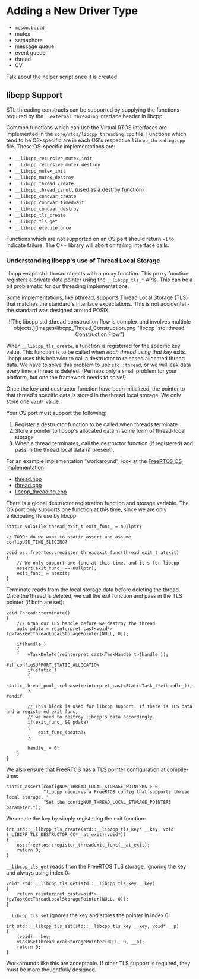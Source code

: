 # Adding a New Driver Type

* `meson.build`
* mutex
* semaphore
* message queue
* event queue
* thread
* CV


Talk about the helper script once it is created

## libcpp Support

STL threading constructs can be supported by supplying the functions required by the `__external_threading` interface header in libcpp. 

Common functions which can use the Virtual RTOS interfaces are implemented in the `core/rtos/libcpp_threading.cpp` file. Functions which tend to be OS-specific are in each OS's respective `libcpp_threading.cpp` file. These OS-specific implementations are:

* `__libcpp_recursive_mutex_init`
* `__libcpp_recursive_mutex_destroy`
* `__libcpp_mutex_init`
* `__libcpp_mutex_destroy`
* `__libcpp_thread_create`
* `__libcpp_thread_isnull` (used as a destroy function)
* `__libcpp_condvar_create`
* `__libcpp_condvar_timedwait`
* `__libcpp_condvar_destroy`
* `__libcpp_tls_create`
* `__libcpp_tls_get`
* `__libcpp_execute_once`

Functions which are not supported on an OS port should return `-1` to indicate failure. The C++ library will abort on failing interface calls.

### Understanding libcpp's use of Thread Local Storage

libcpp wraps std::thread objects with a proxy function. This proxy function registers a private data pointer using the `__libcpp_tls_*` APIs. This can be a bit problematic for our threading implementations.

Some implementations, like pthread, supports Thread Local Storage (TLS) that matches the standard's interface expectations. This is not accidental - the standard was designed around POSIX.

<center>
![The libcpp std::thread construction flow is complex and involves multiple objects.](images/libcpp_Thread_Construction.png "libcpp `std::thread` Construction Flow")
</center>

When `__libcpp_tls_create`, a function is registered for the specific key value. This function is to be called when *each thread using that key* exits. libcpp uses this behavior to call a destructor to released allocated thread data. We have to solve this problem to use `std::thread`, or we will leak data every time a thread is deleted. (Perhaps only a small problem for your platform, but one the framework needs to solve!)

Once the key and destructor function have been initialized, the pointer to that thread's specific data is stored in the thread local storage. We only store one `void*` value.

Your OS port must support the following:

1. Register a destructor function to be called when threads terminate
2. Store a pointer to libcpp's allocated data in some form of thread-local storage
3. When a thread terminates, call the destructor function (if registered) and pass in the thread local data (if present).

For an example implementation "workaround", look at the [FreeRTOS OS implementation](../../src/os/freertos):

* [thread.hpp](../../src/os/freertos/thread.hpp)
* [thread.cpp](../../src/os/freertos/thread.cpp)
* [libcpp_threading.cpp](../../src/os/freertos)

There is a global destructor registration function and storage variable. The OS port only supports one function at this time, since we are only anticipating its use by libcpp:

```
static volatile thread_exit_t exit_func_ = nullptr;

// TODO: do we want to static assert and assume configUSE_TIME_SLICING?

void os::freertos::register_threadexit_func(thread_exit_t atexit)
{
    // We only support one func at this time, and it's for libcpp
    assert(exit_func_ == nullptr); 
    exit_func_ = atexit;
}
```

Terminate reads from the local storage data before deleting the thread. Once the thread is deleted, we call the exit function and pass in the TLS pointer (if both are set):

```
void Thread::terminate()
{
    /// Grab our TLS handle before we destroy the thread
    auto pdata = reinterpret_cast<void*>(pvTaskGetThreadLocalStoragePointer(NULL, 0));

    if(handle_)
    {
        vTaskDelete(reinterpret_cast<TaskHandle_t>(handle_));

#if configSUPPORT_STATIC_ALLOCATION
        if(static_)
        {
            static_thread_pool_.release(reinterpret_cast<StaticTask_t*>(handle_));
        }
#endif

        // This block is used for libcpp support. If there is TLS data and a registered exit func,
        // we need to destroy libcpp's data accordingly.
        if(exit_func_ && pdata)
        {
            exit_func_(pdata);
        }

        handle_ = 0;
    }
}
```

We also ensure that FreeRTOS has a TLS pointer configuration at compile-time:

```
static_assert(configNUM_THREAD_LOCAL_STORAGE_POINTERS > 0,
              "libcpp requires a FreeRTOS config that supports thread local storage. "
              "Set the configNUM_THREAD_LOCAL_STORAGE_POINTERS parameter.");
```

We create the key by simply registering the exit function:

```
int std::__libcpp_tls_create(std::__libcpp_tls_key* __key, void (_LIBCPP_TLS_DESTRUCTOR_CC*__at_exit)(void*))
{
    os::freertos::register_threadexit_func(__at_exit);
    return 0;
}
```

`__libcpp_tls_get` reads from the FreeRTOS TLS storage, ignoring the key and always using index 0:

```
void* std::__libcpp_tls_get(std::__libcpp_tls_key __key)
{
    return reinterpret_cast<void*>(pvTaskGetThreadLocalStoragePointer(NULL, 0));
}
```

`__libcpp_tls_set` ignores the key and stores the pointer in index 0:

```
int std::__libcpp_tls_set(std::__libcpp_tls_key __key, void* __p)
{
    (void) __key;
    vTaskSetThreadLocalStoragePointer(NULL, 0, __p);
    return 0;
}
```

Workarounds like this are acceptable. If other TLS support is required, they must be more thoughtfully designed.
